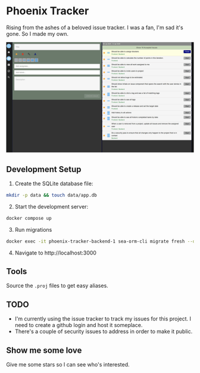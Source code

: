 # Phoenix Tracker

Rising from the ashes of a beloved issue tracker. I was a fan, I'm sad it's gone. So I made my own.

![Phoenix Tracker Demo](https://github.com/skylerparr/phoenix_tracker/blob/main/media/IssueTracker.gif?raw=true)

## Development Setup

1. Create the SQLite database file:
```bash
mkdir -p data && touch data/app.db
```
2. Start the development server:
```bash
docker compose up
```
3. Run migrations
```bash
docker exec -it phoenix-tracker-backend-1 sea-orm-cli migrate fresh --database-url sqlite:/data/app.db
```
4. Navigate to http://localhost:3000
   
## Tools

Source the `.proj` files to get easy aliases.

## TODO

* I'm currently using the issue tracker to track my issues for this project. I need to create 
a github login and host it someplace.
* There's a couple of security issues to address in order to make it public.

## Show me some love

Give me some stars so I can see who's interested.
